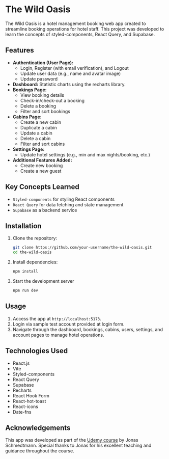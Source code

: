 # The Wild Oasis

The Wild Oasis is a hotel management booking web app created to streamline booking operations for hotel staff. This project was developed to learn the concepts of styled-components, React Query, and Supabase.

## Features

- **Authentication (User Page):**
  - Login, Register (with email verification), and Logout
  - Update user data (e.g., name and avatar image)
  - Update password
- **Dashboard:** Statistic charts using the recharts library.
- **Bookings Page:**
  - View booking details
  - Check-in/check-out a booking
  - Delete a booking
  - Filter and sort bookings
- **Cabins Page:**
  - Create a new cabin
  - Duplicate a cabin
  - Update a cabin
  - Delete a cabin
  - Filter and sort cabins
- **Settings Page:**
  - Update hotel settings (e.g., min and max nights/booking, etc.)
- **Additional Features Added:**
  - Create new booking
  - Create a new guest

## Key Concepts Learned

- `Styled-components` for styling React components
- `React Query` for data fetching and state management
- `Supabase` as a backend service

## Installation

1. Clone the repository:
   ```bash
   git clone https://github.com/your-username/the-wild-oasis.git
   cd the-wild-oasis
   ```
2. Install dependencies:
   ```bash
   npm install
   ```
3. Start the development server
   ```bash
   npm run dev
   ```

## Usage

1. Access the app at `http://localhost:5173`.
2. Login via sample test account provided at login form.
3. Navigate through the dashboard, bookings, cabins, users, settings, and account pages to manage hotel operations.

## Technologies Used

- React.js
- Vite
- Styled-components
- React Query
- Supabase
- Recharts
- React Hook Form
- React-hot-toast
- React-icons
- Date-fns

## Acknowledgements

This app was developed as part of the [Udemy course](https://www.udemy.com/course/the-ultimate-react-course/) by Jonas Schmedtmann. Special thanks to Jonas for his excellent teaching and guidance throughout the course.
